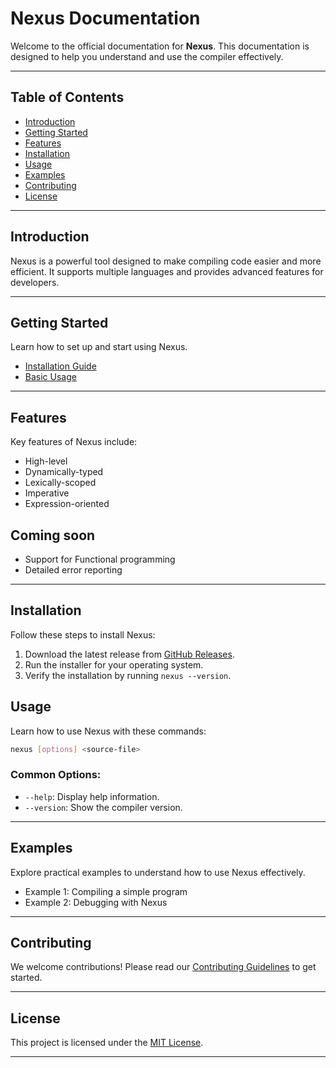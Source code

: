 # Nexus Documentation

Welcome to the official documentation for **Nexus**. This documentation is designed to help you understand and use the compiler effectively.

---

## Table of Contents

- [Introduction](#introduction)
- [Getting Started](#getting-started)
- [Features](#features)
- [Installation](#installation)
- [Usage](#usage)
- [Examples](#examples)
- [Contributing](#contributing)
- [License](#license)

---

## Introduction

Nexus is a powerful tool designed to make compiling code easier and more efficient. It supports multiple languages and provides advanced features for developers.

<!-- Add an introductory image here -->

<!-- ![Introduction Image](path/to/image.png) -->

---

## Getting Started

Learn how to set up and start using Nexus.

- [Installation Guide](#installation)
- [Basic Usage](#usage)

---

## Features

Key features of Nexus include:

- High-level
- Dynamically-typed
- Lexically-scoped
- Imperative
- Expression-oriented

## Coming soon
- Support for Functional programming
- Detailed error reporting

<!-- - Multi-language support -->
<!-- - Optimized performance -->
<!-- - Easy-to-use interface -->

<!-- Add a features-related image here -->

<!-- ![Features Image](path/to/image.png) -->

---

## Installation

Follow these steps to install Nexus:

1. Download the latest release from [GitHub Releases](https://github.com/lucifer-reborn473/Our_Compiler).
2. Run the installer for your operating system.
3. Verify the installation by running `nexus --version`.

## Usage

Learn how to use Nexus with these commands:

```bash
nexus [options] <source-file>
```

### Common Options:

- `--help`: Display help information.
- `--version`: Show the compiler version.

---

## Examples

Explore practical examples to understand how to use Nexus effectively.

- Example 1: Compiling a simple program
- Example 2: Debugging with Nexus

<!-- Add example-related images here -->

<!-- ![Examples Image](path/to/image.png) -->

---

## Contributing

We welcome contributions! Please read our [Contributing Guidelines](#) to get started.

---

## License

This project is licensed under the [MIT License](#).

---


